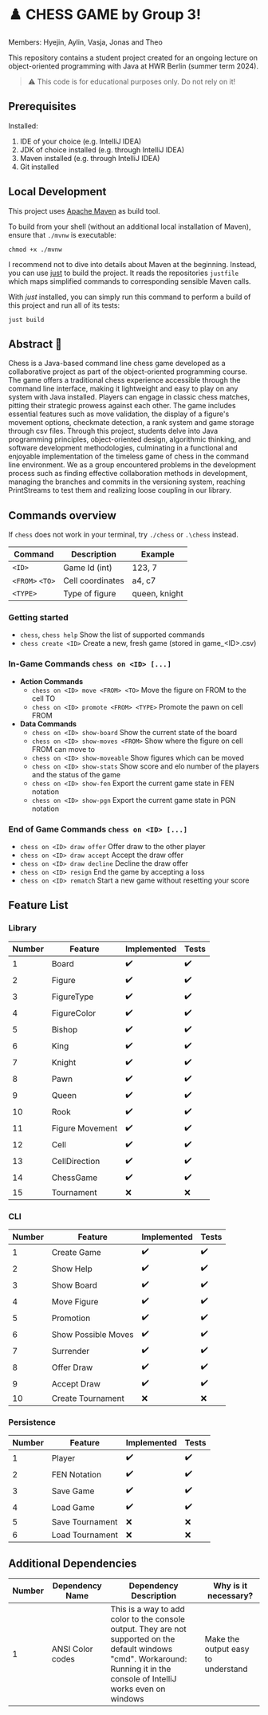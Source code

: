 # ♟️ CHESS GAME by Group 3!

Members: Hyejin, Aylin, Vasja, Jonas and Theo

This repository contains a student project created for an ongoing lecture on object-oriented programming
with Java at HWR Berlin (summer term 2024).

> :warning: This code is for educational purposes only. Do not rely on it!

## Prerequisites

Installed:

1. IDE of your choice (e.g. IntelliJ IDEA)
2. JDK of choice installed (e.g. through IntelliJ IDEA)
3. Maven installed (e.g. through IntelliJ IDEA)
4. Git installed

## Local Development

This project uses [Apache Maven](https://maven.apache.org/) as build tool.

To build from your shell (without an additional local installation of Maven), ensure that `./mvnw`
is executable:

```
chmod +x ./mvnw
```

I recommend not to dive into details about Maven at the beginning.
Instead, you can use [just][just] to build the project.
It reads the repositories `justfile` which maps simplified commands to corresponding sensible Maven
calls.

With _just_ installed, you can simply run this command to perform a build of this project and run
all of its tests:

```
just build
```

## Abstract 📖

Chess is a Java-based command line chess game developed as a collaborative project as part of the object-oriented
programming course. The game offers a traditional chess experience accessible through the command line interface,
making it lightweight and easy to play on any system with Java installed. Players can engage in classic chess matches,
pitting their strategic prowess against each other. The game includes essential features such as move validation, the
display of a figure's movement options, checkmate detection, a rank system and game storage through csv files. Through
this project, students delve into Java programming principles, object-oriented design, algorithmic thinking, and
software development methodologies, culminating in a functional and enjoyable implementation of the timeless game of
chess in the command line environment. We as a group encountered problems in the development process such as finding
effective collaboration methods in development, managing the branches and commits in the versioning system,
reaching PrintStreams to test them and realizing loose coupling in our library.

## Commands overview

If `chess` does not work in your terminal, try `./chess` or `.\chess` instead.

| Command         | Description      | Example       |
|-----------------|------------------|---------------|
| `<ID>`          | Game Id (int)    | 123, 7        |
| `<FROM>` `<TO>` | Cell coordinates | a4, c7        |
| `<TYPE>`        | Type of figure   | queen, knight |

### Getting started

- `chess`, `chess help` Show the list of supported commands
- `chess create <ID>` Create a new, fresh game (stored in game_\<ID>.csv)

### In-Game Commands `chess on <ID> [...]`

- **Action Commands**
    - `chess on <ID> move <FROM> <TO>` Move the figure on FROM to the cell TO
    - `chess on <ID> promote <FROM> <TYPE>` Promote the pawn on cell FROM
- **Data Commands**
    - `chess on <ID> show-board` Show the current state of the board
    - `chess on <ID> show-moves <FROM>` Show where the figure on cell FROM can move to
    - `chess on <ID> show-moveable` Show figures which can be moved
    - `chess on <ID> show-stats` Show score and elo number of the players and the status of the game
    - `chess on <ID> show-fen` Export the current game state in FEN notation
    - `chess on <ID> show-pgn` Export the current game state in PGN notation

### End of Game Commands `chess on <ID> [...]`

- `chess on <ID> draw offer` Offer draw to the other player
- `chess on <ID> draw accept` Accept the draw offer
- `chess on <ID> draw decline` Decline the draw offer
- `chess on <ID> resign` End the game by accepting a loss
- `chess on <ID> rematch` Start a new game without resetting your score

## Feature List

### Library

| Number | Feature         | Implemented        | Tests              |
|--------|-----------------|--------------------|--------------------|
| 1      | Board           | :heavy_check_mark: | :heavy_check_mark: |
| 2      | Figure          | :heavy_check_mark: | :heavy_check_mark: |
| 3      | FigureType      | :heavy_check_mark: | :heavy_check_mark: |
| 4      | FigureColor     | :heavy_check_mark: | :heavy_check_mark: |
| 5      | Bishop          | :heavy_check_mark: | :heavy_check_mark: |
| 6      | King            | :heavy_check_mark: | :heavy_check_mark: |
| 7      | Knight          | :heavy_check_mark: | :heavy_check_mark: |
| 8      | Pawn            | :heavy_check_mark: | :heavy_check_mark: |
| 9      | Queen           | :heavy_check_mark: | :heavy_check_mark: |
| 10     | Rook            | :heavy_check_mark: | :heavy_check_mark: |
| 11     | Figure Movement | :heavy_check_mark: | :heavy_check_mark: |
| 12     | Cell            | :heavy_check_mark: | :heavy_check_mark: |
| 13     | CellDirection   | :heavy_check_mark: | :heavy_check_mark: |
| 14     | ChessGame       | :heavy_check_mark: | :heavy_check_mark: |
| 15     | Tournament      | :x:                | :x:                |

### CLI

| Number | Feature             | Implemented        | Tests              |
|--------|---------------------|--------------------|--------------------|
| 1      | Create Game         | :heavy_check_mark: | :heavy_check_mark: |
| 2      | Show Help           | :heavy_check_mark: | :heavy_check_mark: |
| 3      | Show Board          | :heavy_check_mark: | :heavy_check_mark: |
| 4      | Move Figure         | :heavy_check_mark: | :heavy_check_mark: |
| 5      | Promotion           | :heavy_check_mark: | :heavy_check_mark: |
| 6      | Show Possible Moves | :heavy_check_mark: | :heavy_check_mark: |
| 7      | Surrender           | :heavy_check_mark: | :heavy_check_mark: |
| 8      | Offer Draw          | :heavy_check_mark: | :heavy_check_mark: |
| 9      | Accept Draw         | :heavy_check_mark: | :heavy_check_mark: |
| 10     | Create Tournament   | :x:                | :x:                |

### Persistence

| Number | Feature         | Implemented        | Tests              |
|--------|-----------------|--------------------|--------------------|
| 1      | Player          | :heavy_check_mark: | :heavy_check_mark: |
| 2      | FEN Notation    | :heavy_check_mark: | :heavy_check_mark: |
| 3      | Save Game       | :heavy_check_mark: | :heavy_check_mark: |
| 4      | Load Game       | :heavy_check_mark: | :heavy_check_mark: |
| 5      | Save Tournament | :x:                | :x:                |
| 6      | Load Tournament | :x:                | :x:                |

## Additional Dependencies

| Number | Dependency Name  | Dependency Description                                                                                                                                                         | Why is it necessary?               |
|--------|------------------|--------------------------------------------------------------------------------------------------------------------------------------------------------------------------------|------------------------------------|
| 1      | ANSI Color codes | This is a way to add color to the console output. They are not supported on the default windows "cmd". Workaround: Running it in the console of IntelliJ works even on windows | Make the output easy to understand |

[maven]: https://maven.apache.org/

[just]: https://github.com/casey/just
